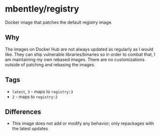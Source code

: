 # mbentley/registry

Docker image that patches the default registry image.

## Why

The images on Docker Hub are not always updated as regularly as I would like.  They can ship vulnerable libraries/binaries so in order to combat that, I am maintaining my own rebased images.  There are no customizations outside of patching and rebasing the images.

## Tags

* `latest`, `3` - maps to `registry:3`
* `2` - maps to `registry:2`

## Differences

* This image does not add or modify any behavior; only repackages with the latest updates
